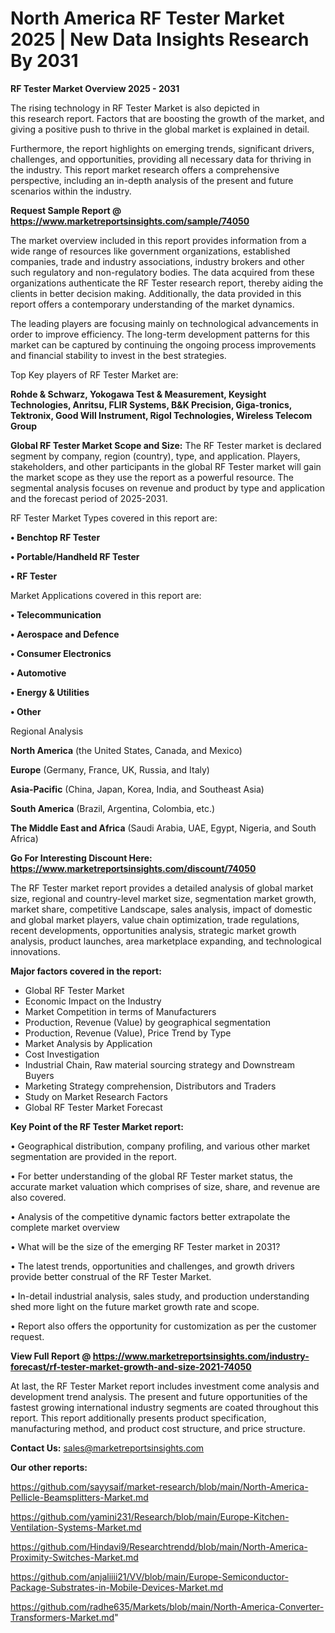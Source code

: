 # North America RF Tester Market 2025 | New Data Insights Research By 2031

<Strong> RF Tester Market Overview 2025 - 2031</strong>

The rising technology in RF Tester Market is also depicted in this research report. Factors that are boosting the growth of the market, and giving a positive push to thrive in the global market is explained in detail.

Furthermore, the report highlights on emerging trends, significant drivers, challenges, and opportunities, providing all necessary data for thriving in the industry. This report market research offers a comprehensive perspective, including an in-depth analysis of the present and future scenarios within the industry.

<strong>Request Sample Report @ <a href=https://www.marketreportsinsights.com/sample/74050>https://www.marketreportsinsights.com/sample/74050</a></strong>

The market overview included in this report provides information from a wide range of resources like government organizations, established companies, trade and industry associations, industry brokers and other such regulatory and non-regulatory bodies. The data acquired from these organizations authenticate the RF Tester research report, thereby aiding the clients in better decision making. Additionally, the data provided in this report offers a contemporary understanding of the market dynamics.

The leading players are focusing mainly on technological advancements in order to improve efficiency. The long-term development patterns for this market can be captured by continuing the ongoing process improvements and financial stability to invest in the best strategies.

Top Key players of RF Tester Market are:

<strong>Rohde & Schwarz, Yokogawa Test & Measurement, Keysight Technologies, Anritsu, FLIR Systems, B&K Precision, Giga-tronics, Tektronix, Good Will Instrument, Rigol Technologies, Wireless Telecom Group</strong>

<strong><b>Global RF Tester Market Scope and Size:</b></strong>
The RF Tester market is declared segment by company, region (country), type, and application. Players, stakeholders, and other participants in the global RF Tester market will gain the market scope as they use the report as a powerful resource. The segmental analysis focuses on revenue and product by type and application and the forecast period of 2025-2031.

RF Tester Market Types covered in this report are:

<strong>• Benchtop RF Tester

• Portable/Handheld RF Tester

• RF Tester</strong>

Market Applications covered in this report are:

<strong>• Telecommunication

• Aerospace and Defence

• Consumer Electronics

• Automotive

• Energy & Utilities

• Other</strong> 

Regional Analysis

<strong>North America</strong> (the United States, Canada, and Mexico)

<strong>Europe</strong> (Germany, France, UK, Russia, and Italy)

<strong>Asia-Pacific</strong> (China, Japan, Korea, India, and Southeast Asia)

<strong>South America</strong> (Brazil, Argentina, Colombia, etc.)

<strong>The Middle East and Africa</strong> (Saudi Arabia, UAE, Egypt, Nigeria, and South Africa)

<strong>Go For Interesting Discount Here: <a href=https://www.marketreportsinsights.com/discount/74050>https://www.marketreportsinsights.com/discount/74050</a></strong>

The RF Tester market report provides a detailed analysis of global market size, regional and country-level market size, segmentation market growth, market share, competitive Landscape, sales analysis, impact of domestic and global market players, value chain optimization, trade regulations, recent developments, opportunities analysis, strategic market growth analysis, product launches, area marketplace expanding, and technological innovations.

<strong><b>Major factors covered in the report:</b></strong>
<ul>
  <li>Global RF Tester Market </li>
  <li>Economic Impact on the Industry</li>
  <li>Market Competition in terms of Manufacturers</li>
  <li>Production, Revenue (Value) by geographical segmentation</li>
  <li>Production, Revenue (Value), Price Trend by Type</li>
  <li>Market Analysis by Application</li>
  <li>Cost Investigation</li>
  <li>Industrial Chain, Raw material sourcing strategy and Downstream Buyers</li>
  <li>Marketing Strategy comprehension, Distributors and Traders</li>
  <li>Study on Market Research Factors</li>
  <li>Global RF Tester Market Forecast</li>
</ul>

<strong><b>Key Point of the RF Tester Market report:</b></strong>

• Geographical distribution, company profiling, and various other market segmentation are provided in the report.

• For better understanding of the global RF Tester market status, the accurate market valuation which comprises of size, share, and revenue are also covered.

• Analysis of the competitive dynamic factors better extrapolate the complete market overview

• What will be the size of the emerging RF Tester market in 2031?

• The latest trends, opportunities and challenges, and growth drivers provide better construal of the RF Tester Market.

• In-detail industrial analysis, sales study, and production understanding shed more light on the future market growth rate and scope.

• Report also offers the opportunity for customization as per the customer request.

<strong><b>View Full Report @ <a href=https://www.marketreportsinsights.com/industry-forecast/rf-tester-market-growth-and-size-2021-74050>https://www.marketreportsinsights.com/industry-forecast/rf-tester-market-growth-and-size-2021-74050</a></b></strong>


At last, the RF Tester Market report includes investment come analysis and development trend analysis. The present and future opportunities of the fastest growing international industry segments are coated throughout this report. This report additionally presents product specification, manufacturing method, and product cost structure, and price structure.

<strong>Contact Us:</strong>
sales@marketreportsinsights.com

<strong>Our other reports:</strong>

<a href=https://github.com/sayysaif/market-research/blob/main/North-America-Pellicle-Beamsplitters-Market.md>https://github.com/sayysaif/market-research/blob/main/North-America-Pellicle-Beamsplitters-Market.md</a>

<a href=https://github.com/yamini231/Research/blob/main/Europe-Kitchen-Ventilation-Systems-Market.md>https://github.com/yamini231/Research/blob/main/Europe-Kitchen-Ventilation-Systems-Market.md</a>

<a href=https://github.com/Hindavi9/Researchtrendd/blob/main/North-America-Proximity-Switches-Market.md>https://github.com/Hindavi9/Researchtrendd/blob/main/North-America-Proximity-Switches-Market.md</a>

<a href=https://github.com/anjaliiii21/VV/blob/main/Europe-Semiconductor-Package-Substrates-in-Mobile-Devices-Market.md>https://github.com/anjaliiii21/VV/blob/main/Europe-Semiconductor-Package-Substrates-in-Mobile-Devices-Market.md</a>

<a href=https://github.com/radhe635/Markets/blob/main/North-America-Converter-Transformers-Market.md>https://github.com/radhe635/Markets/blob/main/North-America-Converter-Transformers-Market.md</a>"
